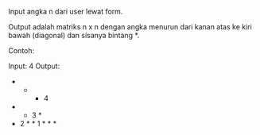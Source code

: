 Input angka n dari user lewat form.

Output adalah matriks n x n dengan angka menurun dari kanan atas ke kiri bawah (diagonal) dan sisanya bintang *.

Contoh:

Input: 4
Output:
* * * 4 
* * 3 * 
* 2 * * 
1 * * * 
